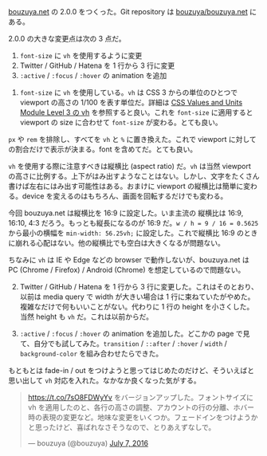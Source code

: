 [bouzuya.net](http://bouzuya.net) の 2.0.0 をつくった。Git repository は [bouzuya/bouzuya.net][] にある。

2.0.0 の大きな変更点は次の 3 点だ。

1. `font-size` に `vh` を使用するように変更
2. Twitter / GitHub / Hatena を 1 行から 3 行に変更
3. `:active` / `:focus` / `:hover` の animation を追加

1) `font-size` に `vh` を使用している。`vh` は CSS 3 からの単位のひとつで viewport の高さの 1/100 を表す単位だ。詳細は [CSS Values and Units Module Level 3 の vh](https://drafts.csswg.org/css-values-3/#vh) を参照すると良い。これを `font-size` に適用すると viewport の size に合わせて `font-size` が変わる。とても良い。

`px` や `rem` を排除し、すべてを `vh` と `%` に置き換えた。これで viewport に対しての割合だけで表示が決まる。font を含めてだ。とても良い。

`vh` を使用する際に注意すべきは縦横比 (aspect ratio) だ。`vh` は当然 viewport の高さに比例する。上下がはみ出すようなことはない。しかし、文字をたくさん書けば左右にはみ出す可能性はある。おまけに viewport の縦横比は簡単に変わる。device を変えるのはもちろん、画面を回転するだけでも変わる。

今回 bouzuya.net は縦横比を 16:9 に設定した。いま主流の 縦横比は 16:9, 16:10, 4:3 だろう。もっとも縦長になるのが 16:9 だ。`w / h = 9 / 16 = 0.5625` から最小の横幅を `min-width: 56.25vh;` に設定した。これで縦横比 16:9 のときに崩れる心配はない。他の縦横比でも空白は大きくなるが問題ない。

ちなみに `vh` は IE や Edge などの browser で動作しないが、bouzuya.net は PC (Chrome / Firefox) / Android (Chrome) を想定しているので問題ない。

2) Twitter / GitHub / Hatena を 1 行から 3 行に変更した。これはそのとおり、以前は media query で width が大きい場合は 1 行に束ねていたがやめた。複雑なだけで何もいいことがない。代わりに 1 行の height を小さくした。当然 height も `vh` だ。これは以前からだ。

3) `:active` / `:focus` / `:hover` の animation を追加した。どこかの page で見て、自分でも試してみた。`transition` / `::after` / `:hover` / `width` / `background-color` を組み合わせたらできた。

もともとは fade-in / out をつけようと思ってはじめたのだけど、そういえばと思い出して `vh` 対応を入れた。なかなか良くなった気がする。

<blockquote class="twitter-tweet" data-partner="tweetdeck"><p lang="ja" dir="ltr"><a href="https://t.co/7sO8FDWyYv">https://t.co/7sO8FDWyYv</a> をバージョンアップした。フォントサイズに vh を適用したのと、各行の高さの調整、アカウントの行の分離、ホバー時の表現の変更など。地味な変更をいくつか。フェードインをつけようかと思ったけど、喜ばれなさそうなので、とりあえずなしで。</p>&mdash; bouzuya (@bouzuya) <a href="https://twitter.com/bouzuya/status/751198917681754112">July 7, 2016</a></blockquote>
<script async src="//platform.twitter.com/widgets.js" charset="utf-8"></script>

[bouzuya/bouzuya.net]: https://github.com/bouzuya/bouzuya.net
